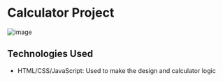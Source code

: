 # Calculator Project

![image](https://github.com/gladystanujaya17/build-calculator-js/assets/120657612/0103b865-5106-4b59-91e6-8d6fc801a908)

## Technologies Used
- HTML/CSS/JavaScript: Used to make the design and calculator logic
